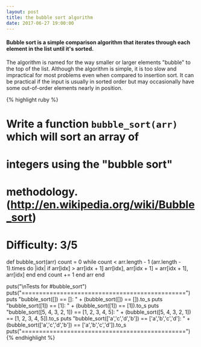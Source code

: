 ```yaml
---
layout: post
title: the bubble sort algorithm
date: 2017-06-27 19:00:00
---
```


<h4>Bubble sort is a simple comparison algorithm that iterates through each element in the list until it's sorted.</h4>

<p>The algorithm is named for the way smaller or larger elements "bubble" to the top of the list. Although the algorithm is simple, it is too slow and impractical for most problems even when compared to insertion sort. It can be practical if the input is usually in sorted order but may occasionally have some out-of-order elements nearly in position.</p>

{% highlight ruby %}
# Write a function `bubble_sort(arr)` which will sort an array of
# integers using the "bubble sort"
# methodology. (http://en.wikipedia.org/wiki/Bubble_sort)
#
# Difficulty: 3/5

def bubble_sort(arr)
  count = 0
  while count < arr.length - 1
    (arr.length - 1).times do |idx|
      if arr[idx] > arr[idx + 1]
        arr[idx], arr[idx + 1] = arr[idx + 1], arr[idx]
      end
    end
    count += 1
  end
  arr
end

puts("\nTests for #bubble_sort")
puts("===============================================")
    puts "bubble_sort([]) == []: "  + (bubble_sort([]) == []).to_s
    puts "bubble_sort([1]) == [1]: "  + (bubble_sort([1]) == [1]).to_s
    puts "bubble_sort([5, 4, 3, 2, 1]) == [1, 2, 3, 4, 5]: "  + (bubble_sort([5, 4, 3, 2, 1]) == [1, 2, 3, 4, 5]).to_s
	puts "bubble_sort(['a','c','d','b']) == ['a','b','c','d']: " + (bubble_sort(['a','c','d','b']) == ['a','b','c','d']).to_s
puts("===============================================")
{% endhighlight %}
